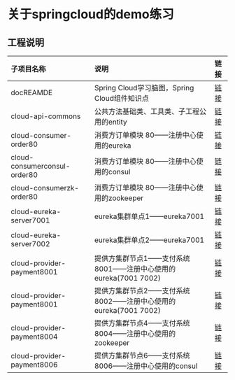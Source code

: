 # 关于springcloud的demo练习

## 工程说明
子项目名称|说明|链接
:----|:----|:----
docREAMDE|Spring Cloud学习脑图，Spring Cloud组件知识点|[链接](docREAMDE/DOCREAMDE.md)
cloud-api-commons|公共方法基础类、工具类、子工程公用的entity|[链接](cloud-api-commons)
cloud-consumer-order80|消费方订单模块 80——注册中心使用的eureka|[链接](cloud-consumer-order80)
cloud-consumerconsul-order80|消费方订单模块 80——注册中心使用的consul|[链接]( cloud-consumerconsul-order80)
cloud-consumerzk-order80|消费方订单模块 80——注册中心使用的zookeeper|[链接](cloud-consumerzk-order80)
cloud-eureka-server7001|eureka集群单点1——eureka7001|[链接](cloud-eureka-server7001)
cloud-eureka-server7002|eureka集群单点2——eureka7001|[链接](cloud-eureka-server7002)
cloud-provider-payment8001|提供方集群节点1——支付系统8001——注册中心使用的eureka(7001 7002)|[链接](cloud-provider-payment8001)
cloud-provider-payment8001|提供方集群节点2——支付系统8002——注册中心使用的eureka(7001 7002)|[链接](cloud-provider-payment8002)
cloud-provider-payment8004|提供方集群节点4——支付系统8004——注册中心使用的zookeeper|[链接](cloud-provider-payment8004)
cloud-provider-payment8006|提供方集群节点6——支付系统8006——注册中心使用的consul|[链接](cloud-provider-payment8006)


